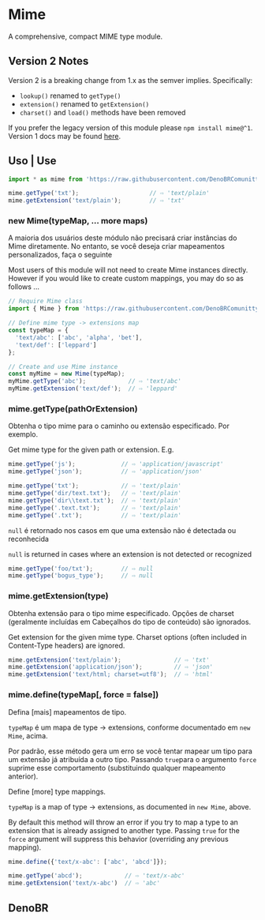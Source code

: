 <!--
  -- This file is auto-generated from src/README_js.md. Changes should be made there.
  -->
# Mime

A comprehensive, compact MIME type module.

## Version 2 Notes

Version 2 is a breaking change from 1.x as the semver implies.  Specifically:

* `lookup()` renamed to `getType()`
* `extension()` renamed to `getExtension()`
* `charset()` and `load()` methods have been removed

If you prefer the legacy version of this module please `npm install mime@^1`.  Version 1 docs may be found [here](https://github.com/broofa/node-mime/tree/v1.4.0).

## Uso | Use

```javascript
import * as mime from 'https://raw.githubusercontent.com/DenoBRComunitty/mime/master/mod.js'

mime.getType('txt');                    // ⇨ 'text/plain'
mime.getExtension('text/plain');        // ⇨ 'txt'
```

### new Mime(typeMap, ... more maps)

A maioria dos usuários deste módulo não precisará criar instâncias do Mime diretamente.
No entanto, se você deseja criar mapeamentos personalizados, faça o seguinte

Most users of this module will not need to create Mime instances directly.
However if you would like to create custom mappings, you may do so as follows
...

```javascript
// Require Mime class
import { Mime } from 'https://raw.githubusercontent.com/DenoBRComunitty/mime/master/mod.js';

// Define mime type -> extensions map
const typeMap = {
  'text/abc': ['abc', 'alpha', 'bet'],
  'text/def': ['leppard']
};

// Create and use Mime instance
const myMime = new Mime(typeMap);
myMime.getType('abc');            // ⇨ 'text/abc'
myMime.getExtension('text/def');  // ⇨ 'leppard'
```


### mime.getType(pathOrExtension)

Obtenha o tipo mime para o caminho ou extensão especificado. Por exemplo.

Get mime type for the given path or extension.  E.g.

```javascript
mime.getType('js');             // ⇨ 'application/javascript'
mime.getType('json');           // ⇨ 'application/json'

mime.getType('txt');            // ⇨ 'text/plain'
mime.getType('dir/text.txt');   // ⇨ 'text/plain'
mime.getType('dir\\text.txt');  // ⇨ 'text/plain'
mime.getType('.text.txt');      // ⇨ 'text/plain'
mime.getType('.txt');           // ⇨ 'text/plain'
```
`null` é retornado nos casos em que uma extensão não é detectada ou reconhecida

`null` is returned in cases where an extension is not detected or recognized

```javascript
mime.getType('foo/txt');        // ⇨ null
mime.getType('bogus_type');     // ⇨ null
```

### mime.getExtension(type)
Obtenha extensão para o tipo mime especificado. Opções de charset (geralmente incluídas em
Cabeçalhos do tipo de conteúdo) são ignorados.

Get extension for the given mime type.  Charset options (often included in
Content-Type headers) are ignored.

```javascript
mime.getExtension('text/plain');               // ⇨ 'txt'
mime.getExtension('application/json');         // ⇨ 'json'
mime.getExtension('text/html; charset=utf8');  // ⇨ 'html'
```

### mime.define(typeMap[, force = false])
Defina [mais] mapeamentos de tipo.

`typeMap` é um mapa de type -> extensions, conforme documentado em `new Mime`, acima.

Por padrão, esse método gera um erro se você tentar mapear um tipo para um
extensão já atribuída a outro tipo. Passando `true`para o argumento `force` 
suprime esse comportamento (substituindo qualquer mapeamento anterior).

Define [more] type mappings.

`typeMap` is a map of type -> extensions, as documented in `new Mime`, above.

By default this method will throw an error if you try to map a type to an
extension that is already assigned to another type.  Passing `true` for the
`force` argument will suppress this behavior (overriding any previous mapping).

```javascript
mime.define({'text/x-abc': ['abc', 'abcd']});

mime.getType('abcd');            // ⇨ 'text/x-abc'
mime.getExtension('text/x-abc')  // ⇨ 'abc'
```

## DenoBR